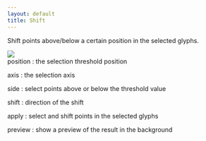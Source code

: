 ```yaml
---
layout: default
title: Shift
---
```


Shift points above/below a certain position in the selected glyphs.

<div class='container'>

<div class='screenshot'>
  <img src='images/glyphs/shift.png' />
</div>

<div class='captions' markdown='1'>
position
: the selection threshold position

axis
: the selection axis

side
: select points above or below the threshold value

shift
: direction of the shift

apply
: select and shift points in the selected glyphs

preview
: show a preview of the result in the background
</div>

</div>
